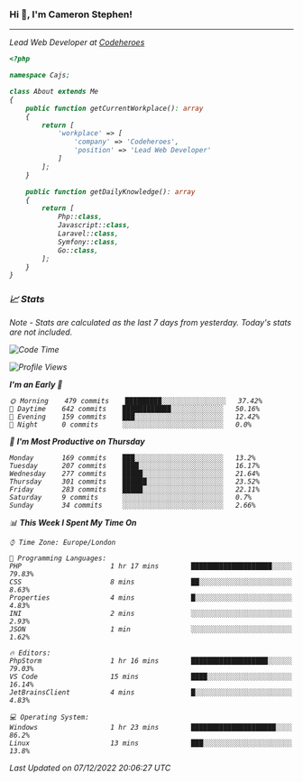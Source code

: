 ### Hi 👋, I'm Cameron Stephen!
<hr>
<p><em>Lead Web Developer at <a href="https://codeheroes.co.uk">Codeheroes</a></p>


```php
<?php

namespace Cajs;

class About extends Me
{
    public function getCurrentWorkplace(): array
    {
        return [
            'workplace' => [
                'company' => 'Codeheroes',
                'position' => 'Lead Web Developer'
            ]
        ];
    }

    public function getDailyKnowledge(): array
    {
        return [
            Php::class,
            Javascript::class,
            Laravel::class,
            Symfony::class,
            Go::class,
        ];
    }
}
```

### 📈 Stats
<p><em>Note - Stats are calculated as the last 7 days from yesterday. Today's stats are not included.</em></p>


<!--START_SECTION:waka-->
![Code Time](http://img.shields.io/badge/Code%20Time-3%2C229%20hrs%2058%20mins-blue)

![Profile Views](http://img.shields.io/badge/Profile%20Views-2-blue)

**I'm an Early 🐤** 

```text
🌞 Morning    479 commits    █████████░░░░░░░░░░░░░░░░   37.42% 
🌆 Daytime    642 commits    ████████████░░░░░░░░░░░░░   50.16% 
🌃 Evening    159 commits    ███░░░░░░░░░░░░░░░░░░░░░░   12.42% 
🌙 Night      0 commits      ░░░░░░░░░░░░░░░░░░░░░░░░░   0.0%

```
📅 **I'm Most Productive on Thursday** 

```text
Monday       169 commits    ███░░░░░░░░░░░░░░░░░░░░░░   13.2% 
Tuesday      207 commits    ████░░░░░░░░░░░░░░░░░░░░░   16.17% 
Wednesday    277 commits    █████░░░░░░░░░░░░░░░░░░░░   21.64% 
Thursday     301 commits    ██████░░░░░░░░░░░░░░░░░░░   23.52% 
Friday       283 commits    █████░░░░░░░░░░░░░░░░░░░░   22.11% 
Saturday     9 commits      ░░░░░░░░░░░░░░░░░░░░░░░░░   0.7% 
Sunday       34 commits     ░░░░░░░░░░░░░░░░░░░░░░░░░   2.66%

```


📊 **This Week I Spent My Time On** 

```text
⌚︎ Time Zone: Europe/London

💬 Programming Languages: 
PHP                      1 hr 17 mins        ████████████████████░░░░░   79.83% 
CSS                      8 mins              ██░░░░░░░░░░░░░░░░░░░░░░░   8.63% 
Properties               4 mins              █░░░░░░░░░░░░░░░░░░░░░░░░   4.83% 
INI                      2 mins              ░░░░░░░░░░░░░░░░░░░░░░░░░   2.93% 
JSON                     1 min               ░░░░░░░░░░░░░░░░░░░░░░░░░   1.62%

🔥 Editors: 
PhpStorm                 1 hr 16 mins        ███████████████████░░░░░░   79.03% 
VS Code                  15 mins             ████░░░░░░░░░░░░░░░░░░░░░   16.14% 
JetBrainsClient          4 mins              █░░░░░░░░░░░░░░░░░░░░░░░░   4.83%

💻 Operating System: 
Windows                  1 hr 23 mins        █████████████████████░░░░   86.2% 
Linux                    13 mins             ███░░░░░░░░░░░░░░░░░░░░░░   13.8%

```


 Last Updated on 07/12/2022 20:06:27 UTC
<!--END_SECTION:waka-->
